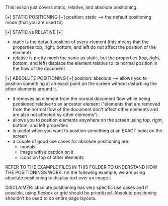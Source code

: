 This lesson just covers static, relative, and absolute positioning.

[+] STATIC POSITIONING [+]
position: static --> the default positioning mode (that you are used to)

[+] STATIC vs RELATIVE [+]
- static is the default position of every element (this means that the properties top, right, bottom, and left do not affect the position of the element)
- relative is pretty much the same as static, but the properties (top, right, bottom, and left) displace the element relative to its normal position in the flow of the document

[+] ABSOLUTE POSITIONING [+]
position: absolute --> allows you to position something at an exact point on the screen without disturbing the other elements around it.

- it removes an element from the normal document flow while being psotiioned relative to an ancestor element ("elements that are removed from the normal flow of the document don't affect other elements and are also not affected by other elements")
- allows you to position elements anywhere on the screen using top, right, bottom, and left properties
- is useful when you want to position something at an EXACT point on the screen
- a couple of good use cases for absolute positioning are:
    - modals
    - image with a caption on it
    - icons on top of other elements

REFER TO THE EXAMPLE FILES IN THIS FOLDER TO UNDERSTAND HOW THE POSITIONINGS WORK. (In the following example, we are using absolute positioning to display text over an image.)

DISCLAIMER: absolute positioning has very specific use cases and if possible, using flexbox or grid should be prioritized. Absolute positioning shouldn’t be used to do entire page layouts.